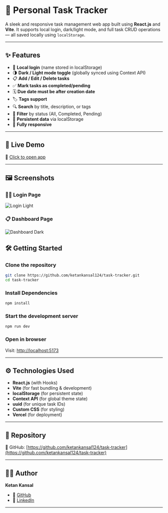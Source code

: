 # 📝 Personal Task Tracker

A sleek and responsive task management web app built using **React.js** and **Vite**. It supports local login, dark/light mode, and full task CRUD operations — all saved locally using `localStorage`.

---

## ✨ Features

- 🔐 **Local login** (name stored in localStorage)
- 🌗 **Dark / Light mode toggle** (globally synced using Context API)
- 📋 **Add / Edit / Delete tasks**
- ✅ **Mark tasks as completed/pending**
- 🗓️ **Due date must be after creation date**
- 🏷️ **Tags support**
- 🔍 **Search** by title, description, or tags
- 📁 **Filter** by status (All, Completed, Pending)
- 💾 **Persistent data** via localStorage
- 📱 **Fully responsive**

---

## 🚀 Live Demo

🔗 [Click to open app](https://task-tracker-assignment-sigma.vercel.app)

---

## 🖼️ Screenshots

### 🧑‍💻 Login Page 

![Login Light](https://drive.google.com/uc?export=view&id=1OkX8Qk1xUeAKbcyw5HOep4oqzyj9bpE6)

### 📋 Dashboard Page 

![Dashboard Dark](https://drive.google.com/uc?export=view&id=1XtnCKLItEvpNvNKHKcpmuzdJAjTkhF3z)



## 🛠️ Getting Started

### Clone the repository

```bash
git clone https://github.com/ketankansal124/task-tracker.git
cd task-tracker
```

### Install Dependencies
```bash
npm install
```

### Start the development server
```bash
npm run dev
```

### Open in browser

Visit: [http://localhost:5173](http://localhost:5173)

---

## ⚙️ Technologies Used

- **React.js** (with Hooks)
- **Vite** (for fast bundling & development)
- **localStorage** (for persistent state)
- **Context API** (for global theme state)
- **uuid** (for unique task IDs)
- **Custom CSS** (for styling)
- **Vercel** (for deployment)

---

## 📂 Repository

📎 GitHub: [https://github.com/ketankansal124/task-tracker](https://github.com/ketankansal124/task-tracker)

---

## 👨‍💻 Author

**Ketan Kansal**

- 🔗 [GitHub](https://github.com/ketankansal124)
- 🔗 [LinkedIn](https://www.linkedin.com/in/ketan-kansal-b338292a7/)

---